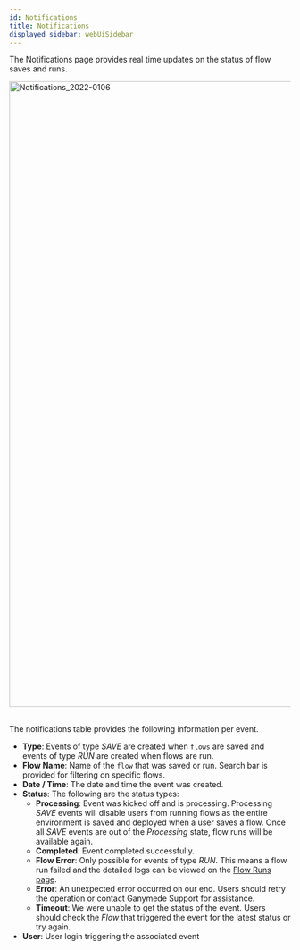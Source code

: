 ```yaml
---
id: Notifications
title: Notifications
displayed_sidebar: webUiSidebar
---
```


The Notifications page provides real time updates on the status of flow saves and runs. 

<img width="1120" alt="Notifications_2022-0106" src="https://user-images.githubusercontent.com/46538575/211053033-d6c6abf7-2216-4de4-8327-25ae867ddfa9.png" />
<br />
<br />

The notifications table provides the following information per event.

- **Type**: Events of type _SAVE_ are created when `flows` are saved and events of type _RUN_ are created when flows are run.
- **Flow Name**: Name of the `flow` that was saved or run. Search bar is provided for filtering on specific flows.
- **Date / Time**: The date and time the event was created.
- **Status**: The following are the status types:
    - **Processing**: Event was kicked off and is processing. Processing _SAVE_ events will disable users from running flows as the entire environment is saved and deployed when a user saves a flow. Once all _SAVE_ events are out of the _Processing_ state, flow runs will be available again.
    - **Completed**: Event completed successfully. 
    - **Flow Error**: Only possible for events of type _RUN_. This means a flow run failed and the detailed logs can be viewed on the [Flow Runs page](FlowRuns.md).
    - **Error**: An unexpected error occurred on our end. Users should retry the operation or contact Ganymede Support for assistance.
    - **Timeout**: We were unable to get the status of the event. Users should check the _Flow_ that triggered the event for the latest status or try again.
- **User**: User login triggering the associated event


